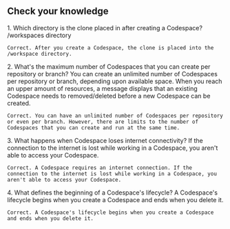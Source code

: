 ## Check your knowledge

1. Which directory is the clone placed in after creating a Codespace?
/workspaces directory

	Correct. After you create a Codespace, the clone is placed into the /workspace directory.

2. What's the maximum number of Codespaces that you can create per repository or branch?
You can create an unlimited number of Codespaces per repository or branch, depending upon available space. When you reach an upper amount of resources, a message displays that an existing Codespace needs to removed/deleted before a new Codespace can be created.

	Correct. You can have an unlimited number of Codespaces per repository or even per branch. However, there are limits to the number of Codespaces that you can create and run at the same time.

3. What happens when Codespace loses internet connectivity?
If the connection to the internet is lost while working in a Codespace, you aren't able to access your Codespace.

	Correct. A Codespace requires an internet connection. If the connection to the internet is lost while working in a Codespace, you aren't able to access your Codespace.

4. What defines the beginning of a Codespace's lifecycle?
A Codespace's lifecycle begins when you create a Codespace and ends when you delete it.

	Correct. A Codespace's lifecycle begins when you create a Codespace and ends when you delete it.